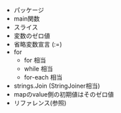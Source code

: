 * パッケージ
* main関数
* スライス
* 変数のゼロ値
* 省略変数宣言 (:=)
* for
	* for 相当
	* while 相当
	* for-each 相当
* strings.Join (StringJoiner相当)
* mapのvalue側の初期値はそのゼロ値
* リファレンス(参照)
